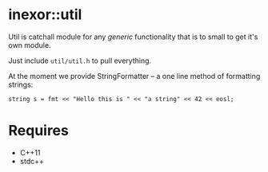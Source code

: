 # inexor::util

Util is catchall module for any *generic* functionality that
is to small to get it's own module.

Just include `util/util.h` to pull everything.

At the moment we provide StringFormatter – a one line
method of formatting strings:

  ```
  string s = fmt << "Hello this is " << "a string" << 42 << eosl;
  ```

# Requires

* C++11
* stdc++
